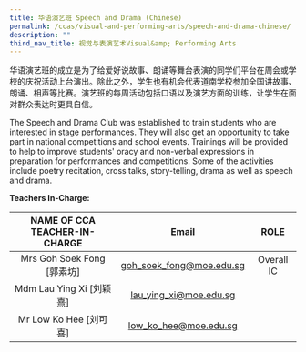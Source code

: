 ```yaml
---
title: 华语演艺班 Speech and Drama (Chinese)
permalink: /ccas/visual-and-performing-arts/speech-and-drama-chinese/
description: ""
third_nav_title: 视觉与表演艺术Visual&amp; Performing Arts
---
```

华语演艺班的成立是为了给爱好说故事、朗诵等舞台表演的同学们平台在周会或学校的庆祝活动上台演出。除此之外，学生也有机会代表道南学校参加全国讲故事、朗诵、相声等比赛。演艺班的每周活动包括口语以及演艺方面的训练，让学生在面对群众表达时更具自信。

The Speech and Drama Club was established to train students who are interested in stage performances. They will also get an opportunity to take part in national competitions and school events. Trainings will be provided to help to improve students' oracy and non-verbal expressions in preparation for performances and competitions. Some of the activities include poetry recitation, cross talks, story-telling, drama as well as speech and drama.

**Teachers In-Charge:**

| NAME OF CCA<br>TEACHER-IN-CHARGE |           Email          |    ROLE    |
|:--------------------------------:|:------------------------:|:----------:|
|    Mrs Goh Soek Fong [郭素坊]    | goh_soek_fong@moe.edu.sg | Overall IC |
|     Mdm Lau Ying Xi [刘颖熹]     |  lau_ying_xi@moe.edu.sg  |            |
|      Mr Low Ko Hee [刘可喜]      |   low_ko_hee@moe.edu.sg  |            |
